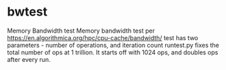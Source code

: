 # bwtest
Memory Bandwidth test
Memory bandwidth test per https://en.algorithmica.org/hpc/cpu-cache/bandwidth/
test has two parameters - number of operations, and iteration count
runtest.py fixes the total number of ops at 1 trillion. It starts off with 1024 ops, and doubles ops after every run.
